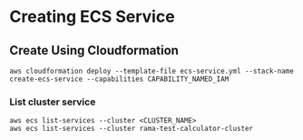 # Creating ECS Service

## Create Using Cloudformation
    aws cloudformation deploy --template-file ecs-service.yml --stack-name create-ecs-service --capabilities CAPABILITY_NAMED_IAM

### List cluster service
    aws ecs list-services --cluster <CLUSTER_NAME> 
    aws ecs list-services --cluster rama-test-calculator-cluster